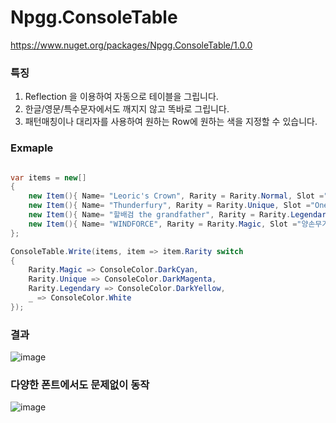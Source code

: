 # Npgg.ConsoleTable

https://www.nuget.org/packages/Npgg.ConsoleTable/1.0.0


### 특징
1. Reflection 을 이용하여 자동으로 테이블을 그립니다.
2. 한글/영문/특수문자에서도 깨지지 않고 똑바로 그립니다.
3. 패턴매칭이나 대리자를 사용하여 원하는 Row에 원하는 색을 지정할 수 있습니다.


### Exmaple

```csharp

var items = new[]
{
    new Item(){ Name= "Leoric's Crown", Rarity = Rarity.Normal, Slot ="Helm"},
    new Item(){ Name= "Thunderfury", Rarity = Rarity.Unique, Slot ="One Handed Weapon"},
    new Item(){ Name= "할배검 the grandfather", Rarity = Rarity.Legendary, Slot ="Two Handed Weapon"},
    new Item(){ Name= "WINDFORCE", Rarity = Rarity.Magic, Slot ="양손무기"},
};

ConsoleTable.Write(items, item => item.Rarity switch
{
    Rarity.Magic => ConsoleColor.DarkCyan,
    Rarity.Unique => ConsoleColor.DarkMagenta,
    Rarity.Legendary => ConsoleColor.DarkYellow,
    _ => ConsoleColor.White
});

```

### 결과
![image](https://user-images.githubusercontent.com/2803110/97784813-7b4bf100-1be4-11eb-9603-d80b22e394e7.png)

### 다양한 폰트에서도 문제없이 동작
![image](https://user-images.githubusercontent.com/2803110/97784938-763b7180-1be5-11eb-90dc-829f575dc6d1.png)
